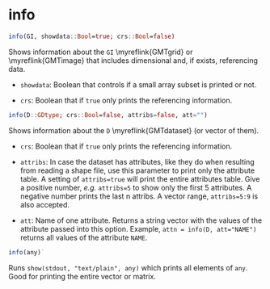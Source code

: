 # info

```julia
info(GI, showdata::Bool=true; crs::Bool=false)
```

Shows information about the `GI` \myreflink{GMTgrid} or \myreflink{GMTimage} that includes dimensional and,
if exists, referencing data.

- `showdata`: Boolean that controls if a small array subset is printed or not.

- `crs`: Boolean that if `true` only prints the referencing information.

```julia
info(D::GDtype; crs::Bool=false, attribs=false, att="")
```

Shows information about the `D` \myreflink{GMTdataset} (or vector of them).

- `crs`: Boolean that if `true` only prints the referencing information.

- `attribs`: In case the dataset has attributes, like they do when resulting from reading a shape file, use
  this parameter to print only the attribute table. A setting of `attribs=true` will print the entire attributes
  table. Give a positive number, _e.g._ `attribs=5` to show only the first 5 attributes. A negative number prints
  the last n attribs. A vector range, `attribs=5:9` is also accepted.

- `att`: Name of one attribute. Returns a string vector with the values of the attribute passed into this option.
  Example, ``attn = info(D, att="NAME")`` returns all values of the attribute ``NAME``.

```julia
info(any)`
```

Runs ``show(stdout, "text/plain", any)`` which prints all elements of `any`. Good for printing the entire vector or matrix.
